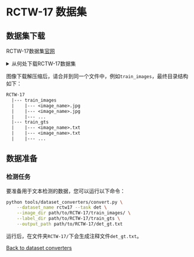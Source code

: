 # RCTW-17 数据集

## 数据集下载

RCTW-17数据集[官网](https://rctw.vlrlab.net/)
<details>
    <summary>从何处下载RCTW-17数据集</summary>

[下载地址](https://rctw.vlrlab.net/dataset).

图像训练集分为两个集合`train_images.zip.001`和`train_images.zip.002`，注释文件为`*_gts.zip`。

</details>

图像下载解压缩后，请合并到同一个文件中，例如`train_images`，最终目录结构如下：
```txt
RCTW-17
  |--- train_images
  |    |--- <image_name>.jpg
  |    |--- <image_name>.jpg
  |    |--- ...
  |--- train_gts
  |    |--- <image_name>.txt
  |    |--- <image_name>.txt
  |    |--- ...
```

## 数据准备

### 检测任务

要准备用于文本检测的数据，您可以运行以下命令：

```bash
python tools/dataset_converters/convert.py \
    --dataset_name rctw17 --task det \
    --image_dir path/to/RCTW-17/train_images/ \
    --label_dir path/to/RCTW-17/train_gts \
    --output_path path/to/RCTW-17/det_gt.txt
```

运行后，在文件夹`RCTW-17/`下会生成注释文件`det_gt.txt`。

[Back to dataset converters](converters.md)
